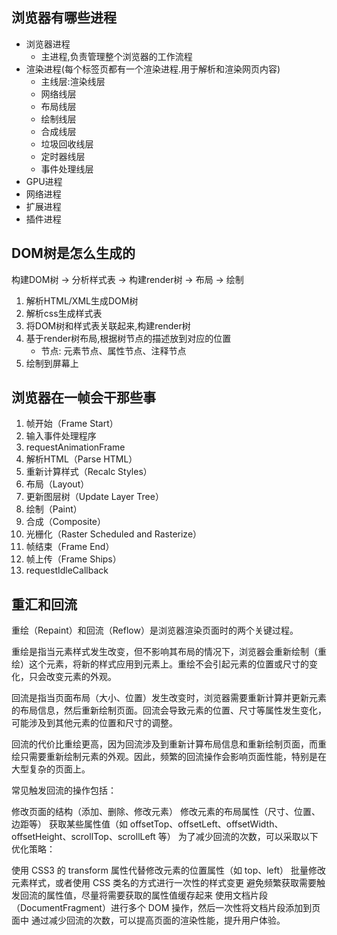 ## 浏览器有哪些进程

- 浏览器进程
    - 主进程,负责管理整个浏览器的工作流程
- 渲染进程(每个标签页都有一个渲染进程.用于解析和渲染网页内容)
    - 主线层:渲染线层
    - 网络线层
    - 布局线层
    - 绘制线层
    - 合成线层
    - 垃圾回收线层
    - 定时器线层
    - 事件处理线层
- GPU进程
- 网络进程
- 扩展进程
- 插件进程

## DOM树是怎么生成的

构建DOM树 -> 分析样式表 -> 构建render树 -> 布局 -> 绘制

1. 解析HTML/XML生成DOM树
2. 解析css生成样式表
3. 将DOM树和样式表关联起来,构建render树
4. 基于render树布局,根据树节点的描述放到对应的位置
    - 节点: 元素节点、属性节点、注释节点
5. 绘制到屏幕上

## 浏览器在一帧会干那些事
1. 帧开始（Frame Start）
2. 输入事件处理程序
3. requestAnimationFrame
4. 解析HTML（Parse HTML）
5. 重新计算样式（Recalc Styles）
6. 布局（Layout）
7. 更新图层树（Update Layer Tree）
8. 绘制（Paint）
9. 合成（Composite）
10. 光栅化（Raster Scheduled and Rasterize）
11. 帧结束（Frame End）
12. 帧上传（Frame Ships）
13. requestIdleCallback

## 重汇和回流

重绘（Repaint）和回流（Reflow）是浏览器渲染页面时的两个关键过程。

重绘是指当元素样式发生改变，但不影响其布局的情况下，浏览器会重新绘制（重绘）这个元素，将新的样式应用到元素上。重绘不会引起元素的位置或尺寸的变化，只会改变元素的外观。

回流是指当页面布局（大小、位置）发生改变时，浏览器需要重新计算并更新元素的布局信息，然后重新绘制页面。回流会导致元素的位置、尺寸等属性发生变化，可能涉及到其他元素的位置和尺寸的调整。

回流的代价比重绘更高，因为回流涉及到重新计算布局信息和重新绘制页面，而重绘只需要重新绘制元素的外观。因此，频繁的回流操作会影响页面性能，特别是在大型复杂的页面上。

常见触发回流的操作包括：

修改页面的结构（添加、删除、修改元素）
修改元素的布局属性（尺寸、位置、边距等）
获取某些属性值（如 offsetTop、offsetLeft、offsetWidth、offsetHeight、scrollTop、scrollLeft 等）
为了减少回流的次数，可以采取以下优化策略：

使用 CSS3 的 transform 属性代替修改元素的位置属性（如 top、left）
批量修改元素样式，或者使用 CSS 类名的方式进行一次性的样式变更
避免频繁获取需要触发回流的属性值，尽量将需要获取的属性值缓存起来
使用文档片段（DocumentFragment）进行多个 DOM 操作，然后一次性将文档片段添加到页面中
通过减少回流的次数，可以提高页面的渲染性能，提升用户体验。